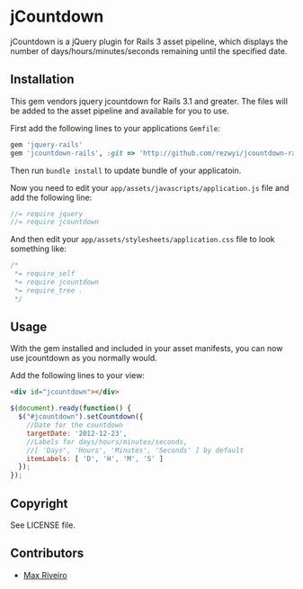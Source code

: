 jCountdown
==========

jCountdown is a jQuery plugin for Rails 3 asset pipeline, which displays the number of days/hours/minutes/seconds remaining until the specified date.

## Installation

This gem vendors jquery jcountdown for Rails 3.1 and greater. The files will be added to the asset pipeline and available for you to use.

First add the following lines to your applications `Gemfile`:

``` ruby
gem 'jquery-rails'
gem 'jcountdown-rails', :git => 'http://github.com/rezwyi/jcountdown-rails.git'
```

Then run `bundle install` to update bundle of your applicatoin.

Now you need to edit your `app/assets/javascripts/application.js` file and add the following line:

``` javascript
//= require jquery
//= require jcountdown
```

And then edit your `app/assets/stylesheets/application.css` file to look something like:

``` css
/*
 *= require_self
 *= require jcountdown
 *= require_tree .
 */
```

## Usage

With the gem installed and included in your asset manifests, you can now use jcountdown as you normally would.

Add the following lines to your view:

``` html
<div id="jcountdown"></div>
```

``` javascript
$(document).ready(function() {
  $("#jcountdown").setCountdown({
    //Date for the countdown
    targetDate: '2012-12-23',
    //Labels for days/hours/minutes/seconds,
    //[ 'Days', 'Hours', 'Minutes', 'Seconds' ] by default
    itemLabels: [ 'D', 'H', 'M', 'S' ]
  });
});
```

## Copyright

See LICENSE file.

## Contributors

* [Max Riveiro](https://github.com/kavu)
